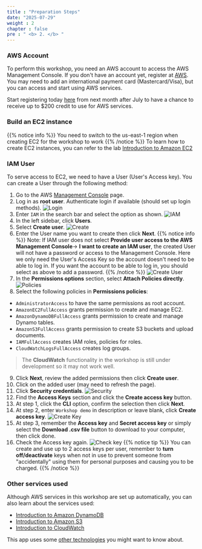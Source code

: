 ```yaml
---
title : "Preparation Steps"
date: "2025-07-29" 
weight : 2 
chapter : false
pre : " <b> 2. </b> "
---
```

### AWS Account 
To perform this workshop, you need an AWS account to access the AWS Management Console. If you don't have an account yet, register at [AWS](https://aws.amazon.com/). You may need to add an international payment card (Mastercard/Visa), but you can access and start using AWS services.

Start registering today [here](https://aws.amazon.com/free/) from next month after July to have a chance to receive up to $200 credit to use for AWS services.

### Build an EC2 instance
{{% notice info %}}
You need to switch to the us-east-1 region when creating EC2 for the workshop to work
{{% /notice %}}
To learn how to create EC2 instances, you can refer to the lab [Introduction to Amazon EC2](https://000004.awsstudygroup.com/vi/)

### IAM User

To serve access to EC2, we need to have a User (User's Access key). You can create a User through the following method:
1. Go to the AWS [Management Console](https://aws.amazon.com/console/) page.
2. Log in as **root user**. Authenticate login if available (should set up login methods).
![Login](/images/2.prerequisite/01-Login.png)
3. Enter `IAM` in the search bar and select the option as shown.
![IAM](/images/2.prerequisite/02-IAM.png)
4. In the left sidebar, click **Users**.
5. Select **Create user**.
![Create](/images/2.prerequisite/03-Create.png)
6. Enter the User name you want to create then click **Next**.
{{% notice info %}}
Note: If IAM user does not select **Provide user access to the AWS Management Console**-> **I want to create an IAM user**, the created User will not have a password or access to the Management Console. Here we only need the User's Access Key so the account doesn't need to be able to log in. If you want the account to be able to log in, you should select as above to add a password.
{{% /notice %}}
![Create User](/images/2.prerequisite/04-UserCreate.png)
7. In the **Permissions options** section, select **Attach Policies directly**.
![Policies](/images/2.prerequisite/05-Policies.png)
8. Select the following policies in **Permissions policies**:
  - `AdministratorAccess` to have the same permissions as root account.
  - `AmazonEC2FullAccess` grants permission to create and manage EC2.
  - `AmazonDynamoDBFullAccess` grants permission to create and manage Dynamo tables.
  - `AmazonS3FullAccess` grants permission to create S3 buckets and upload documents.
  - `IAMFullAccess` creates IAM roles, policies for roles.
  - `CloudWatchLogsFullAccess` creates log groups.
  > The **CloudWatch** functionality in the workshop is still under development so it may not work well.
9. Click **Next**, review the added permissions then click **Create user**.
10. Click on the added user (may need to refresh the page).
11. Click **Security credentials**.
![Security](/images/2.prerequisite/06-CreateKey.png)
12. Find the **Access Keys** section and click the **Create access key** button.
13. At step 1, click the **CLI** option, confirm the selection then click **Next**.
14. At step 2, enter `Workshop demo` in description or leave blank, click **Create access key**.
![Create Key](/images/2.prerequisite/06-CreateKey.png)
15. At step 3, remember the **Access key** and **Secret access key** or simply select the **Download .csv file** button to download to your computer, then click done.
16. Check the Access key again.
![Check key](/images/2.prerequisite/07-CheckKey.png)
{{% notice tip %}}
You can create and use up to 2 access keys per user, remember to **turn off/deactivate** keys when not in use to prevent someone from "accidentally" using them for personal purposes and causing you to be charged.
{{% /notice %}}
### Other services used

Although AWS services in this workshop are set up automatically, you can also learn about the services used:
  - [Introduction to Amazon DynamoDB](https://aws.amazon.com/dynamodb/)
  - [Introduction to Amazon S3](https://aws.amazon.com/s3/)
  - [Introduction to CloudWatch](https://aws.amazon.com/cloudwatch/)
  
This app uses some [other technologies](https://github.com/Z3r0L0rd/license_optimize/blob/master/requirements.txt) you might want to know about.
